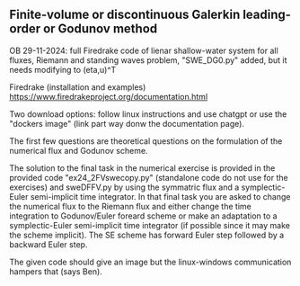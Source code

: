 ## Finite-volume or discontinuous Galerkin leading-order or Godunov method

OB 29-11-2024: full Firedrake code of lienar shallow-water system for all fluxes, Riemann and standing waves problem, "SWE_DG0.py" added, but it needs modifying to (eta,u)^T

Firedrake (installation and examples)
https://www.firedrakeproject.org/documentation.html

Two download options: follow linux instructions and use chatgpt or use the "dockers image" (link part way donw the documentation page).

The first few questions are theoretical questions on the formulation of the numerical flux and Godunov scheme.

The solution to the final task in the numerical exercise is provided in the provided code "ex24_2FVswecopy.py" (standalone code do not use for the exercises) and sweDFFV.py by using the symmatric flux and a symplectic-Euler semi-implicit time integrator. In that final task you are asked to change the numerical flux to the Riemann flux and either change the time integration to Godunov/Euler foreard scheme or make an adaptation to a symplectic-Euler semi-implicit time integrator (if possible since it may make the scheme implicit). The SE scheme has forward Euler step followed by a backward Euler step.

The given code should give an image but the linux-windows communication hampers that (says Ben).
